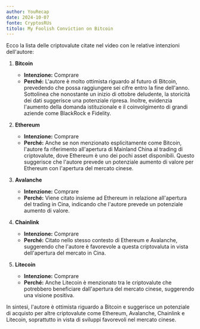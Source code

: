 ```yaml
---
author: YouRecap
date: 2024-10-07
fonte: CryptosRUs
titolo: My Foolish Conviction on Bitcoin
---
```


Ecco la lista delle criptovalute citate nel video con le relative intenzioni dell'autore:

1. **Bitcoin**
   - **Intenzione:** Comprare
   - **Perché:** L'autore è molto ottimista riguardo al futuro di Bitcoin, prevedendo che possa raggiungere sei cifre entro la fine dell'anno. Sottolinea che nonostante un inizio di ottobre deludente, la storicità dei dati suggerisce una potenziale ripresa. Inoltre, evidenzia l'aumento della domanda istituzionale e il coinvolgimento di grandi aziende come BlackRock e Fidelity.

2. **Ethereum**
   - **Intenzione:** Comprare
   - **Perché:** Anche se non menzionato esplicitamente come Bitcoin, l'autore fa riferimento all'apertura di Mainland China al trading di criptovalute, dove Ethereum è uno dei pochi asset disponibili. Questo suggerisce che l'autore prevede un potenziale aumento di valore per Ethereum con l'apertura del mercato cinese.

3. **Avalanche**
   - **Intenzione:** Comprare
   - **Perché:** Viene citato insieme ad Ethereum in relazione all'apertura del trading in Cina, indicando che l'autore prevede un potenziale aumento di valore.

4. **Chainlink**
   - **Intenzione:** Comprare
   - **Perché:** Citato nello stesso contesto di Ethereum e Avalanche, suggerendo che l'autore è favorevole a questa criptovaluta in vista dell'apertura del mercato in Cina.

5. **Litecoin**
   - **Intenzione:** Comprare
   - **Perché:** Anche Litecoin è menzionato tra le criptovalute che potrebbero beneficiare dall'apertura del mercato cinese, suggerendo una visione positiva.

In sintesi, l'autore è ottimista riguardo a Bitcoin e suggerisce un potenziale di acquisto per altre criptovalute come Ethereum, Avalanche, Chainlink e Litecoin, soprattutto in vista di sviluppi favorevoli nel mercato cinese.
